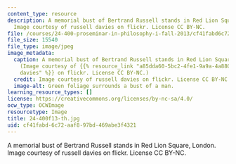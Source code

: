 ```yaml
---
content_type: resource
description: A memorial bust of Bertrand Russell stands in Red Lion Square, London.
  Image courtesy of russell davies on flickr. License CC BY-NC.
file: /courses/24-400-proseminar-in-philosophy-i-fall-2013/cf41fabd6c72aaf897bd469abe3f4321_24-400f13-th.jpg
file_size: 15540
file_type: image/jpeg
image_metadata:
  caption: A memorial bust of Bertrand Russell stands in Red Lion Square, London.
    (Image courtesy of {{% resource_link "a85dda60-5bc2-4fe1-9a9a-4a88094f2b1b" "russell
    davies" %}} on flickr. License CC BY-NC.)
  credit: Image courtesy of russell davies on flickr. License CC BY-NC.
  image-alt: Green foliage surrounds a bust of a man.
learning_resource_types: []
license: https://creativecommons.org/licenses/by-nc-sa/4.0/
ocw_type: OCWImage
resourcetype: Image
title: 24-400f13-th.jpg
uid: cf41fabd-6c72-aaf8-97bd-469abe3f4321
---
```

A memorial bust of Bertrand Russell stands in Red Lion Square, London. Image courtesy of russell davies on flickr. License CC BY-NC.